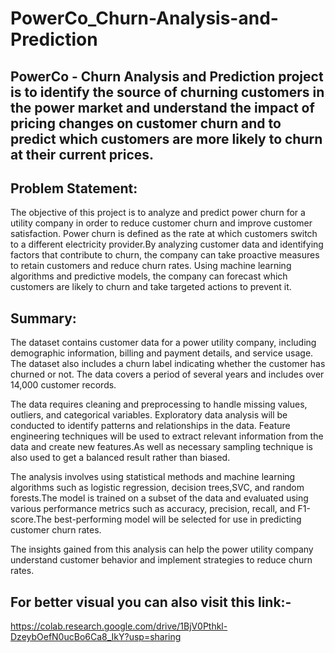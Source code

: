 # PowerCo_Churn-Analysis-and-Prediction
## PowerCo - Churn Analysis and Prediction project is to identify the source of churning customers in the power market and understand the impact of pricing changes on customer churn and to predict which customers are more likely to churn at their current prices.



## Problem Statement:


The objective of this project is to analyze and predict power churn for a utility company in order to reduce customer churn and improve customer satisfaction.
Power churn is defined as the rate at which customers switch to a different electricity provider.By analyzing customer data and identifying factors that contribute to churn, the company can take proactive measures to retain customers and reduce churn rates.
Using machine learning algorithms and predictive models, the company can forecast which customers are likely to churn and take targeted actions to prevent it.


## Summary:


The dataset contains customer data for a power utility company, including demographic information, billing and payment details, and service usage. The dataset also includes a churn label indicating whether the customer has churned or not. The data covers a period of several years and includes over 14,000 customer records.

The data requires cleaning and preprocessing to handle missing values, outliers, and categorical variables. Exploratory data analysis will be conducted to identify patterns and relationships in the data. Feature engineering techniques will be used to extract relevant information from the data and create new features.As well as necessary sampling technique is also used to get a balanced result rather than biased.

The analysis involves using statistical methods and machine learning algorithms such as logistic regression, decision trees,SVC, and random forests.The model is trained on a subset of the data and evaluated using various performance metrics such as accuracy, precision, recall, and F1-score.The best-performing model will be selected for use in predicting customer churn rates.

The insights gained from this analysis can help the power utility company understand customer behavior and implement strategies to reduce churn rates.

## For better visual you can also visit this link:-

https://colab.research.google.com/drive/1BjV0Pthkl-DzeybOefN0ucBo6Ca8_IkY?usp=sharing
















